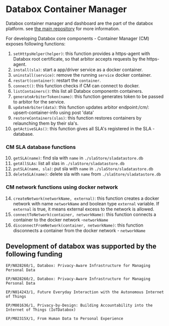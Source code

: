 
# Databox Container Manager

Databox container manager and dashboard are the part of the databox platform.
see [the main repository](https://github.com/me-box/databox) for more information.

For developing Databox core components - Container Manager (CM) exposes following functions:
1. `setHttpsHelper(helper)`: this function provides a https-agent with Databox root certificate, so that arbitor accepts   requests by the https-agent.
2. `install(sla)`: start a app/driver service as a docker container.
3. `uninstall(service)`: remove the running `service` docker container.
4. `restart(container)`: restart the `container`.
5. `connect()`: this function checks if CM can connect to docker.
5. `listContainers()`: this list all Databox componentn containers.
6. `generateArbiterToken(name)`:  this function generates token to be passed to arbitor for the service.
7. `updateArbiter(data)`:  this function updates arbitor endpoint:/cm/: upsert-container-info using post 'data'
8. `restoreContainers(slas)`:  this function restores containers by relaunching them by their sla's.
9. `getActiveSLAs()`: this function gives all SLA's registered in the SLA - database.

### CM SLA database functions
10. `getSLA(name)`: find sla with `name` in `./slaStore/sladatastore.db`
11. `getAllSLAs`: list all slas in `./slaStore/sladatastore.db`
12. `putSLA(name, sla)`: put sla with `name` in `./slaStore/sladatastore.db`
13. `deleteSLA(name)`: delete sla with `name` from `./slaStore/sladatastore.db`

### CM network functions using docker network
14. `createNetwork(networkName, external)`: this function creates a docker network with name `networkName` and boolean type         `external` variable. If `external` is true, it means external excess to the network is allowed.
15. `connectToNetwork(container, networkName)`: this function connects a container to the docker network -`networkName`
16. `disconnectFromNetwork(container, networkName)`: this function disconnects a container from the docker network -          `networkName`


## Development of databox was supported by the following funding

```
EP/N028260/1, Databox: Privacy-Aware Infrastructure for Managing Personal Data

EP/N028260/2, Databox: Privacy-Aware Infrastructure for Managing Personal Data

EP/N014243/1, Future Everyday Interaction with the Autonomous Internet of Things

EP/M001636/1, Privacy-by-Design: Building Accountability into the Internet of Things (IoTDatabox)

EP/M02315X/1, From Human Data to Personal Experience

```
